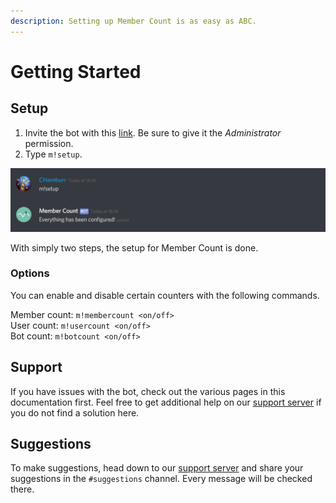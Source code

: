 ```yaml
---
description: Setting up Member Count is as easy as ABC.
---
```


# Getting Started

## Setup

1. Invite the bot with this [link](https://discordapp.com/api/oauth2/authorize?client_id=432533456807919639&permissions=8&scope=bot). Be sure to give it the _Administrator_ permission.
2. Type `m!setup`.

![](.gitbook/assets/image%20%282%29.png)

With simply two steps, the setup for Member Count is done.

### Options

You can enable and disable certain counters with the following commands.

Member count: `m!membercount <on/off>`  
User count: `m!usercount <on/off>`  
Bot count: `m!botcount <on/off>`

## Support

If you have issues with the bot, check out the various pages in this documentation first. Feel free to get additional help on our [support server](https://discord.gg/dWMgWWw) if you do not find a solution here.

## Suggestions

To make suggestions, head down to our [support server](https://discord.gg/dWMgWWw) and share your suggestions in the `#suggestions` channel. Every message will be checked there.

